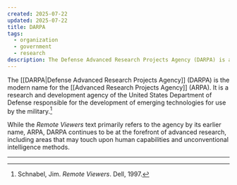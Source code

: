 ```yaml
---
created: 2025-07-22
updated: 2025-07-22
title: DARPA
tags:
  - organization
  - government
  - research
description: The Defense Advanced Research Projects Agency (DARPA) is a research and development agency of the United States Department of Defense responsible for the development of emerging technologies for use by the military.
---
```

The [[DARPA|Defense Advanced Research Projects Agency]] (DARPA) is the modern name for the [[Advanced Research Projects Agency]] (ARPA). It is a research and development agency of the United States Department of Defense responsible for the development of emerging technologies for use by the military.[^1]

While the *Remote Viewers* text primarily refers to the agency by its earlier name, ARPA, DARPA continues to be at the forefront of advanced research, including areas that may touch upon human capabilities and unconventional intelligence methods.

---

[^1]: Schnabel, Jim. *Remote Viewers*. Dell, 1997.